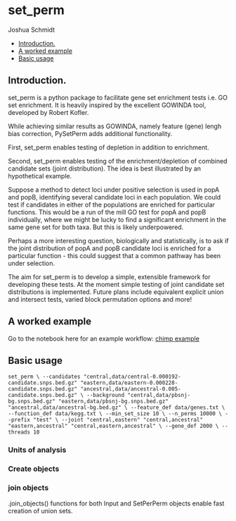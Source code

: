 set_perm
================
Joshua Schmidt

-   [Introduction.](#introduction)
-   [A worked example](#a-worked-example)
-   [Basic usage](#basic-usage)
## Introduction.

set_perm is a python package to facilitate gene set enrichment tests
i.e. GO set enrichment. It is heavily inspired by the excellent GOWINDA
tool, developed by Robert Kofler.

While achieving similar results as GOWINDA, namely feature (gene) lengh
bias correction, PySetPerm adds additional functionality.

First, set_perm enables testing of depletion in addition to enrichment.

Second, set_perm enables testing of the enrichment/depletion of
combined candidate sets (joint distribution). The idea is best
illustrated by an hypothetical example.

Suppose a method to detect loci under positive selection is used in popA
and popB, identifying several candidate loci in each population. We
could test if candidates in either of the populations are enriched for
particular functions. This would be a run of the mill GO test for popA and popB
individually, where we might be lucky to find a significant enrichment in the
same gene set for both taxa. But this is likely underpowered.

Perhaps a more interesting question, biologically and statistically, is to
ask if the joint distribution of popA and popB candidate loci is
enriched for a particular function - this could suggest that a common
pathway has been under selection.

The aim for set_perm is to develop a simple, extensible framework for
developing these tests. At the moment simple testing of joint candidate
set distributions is implemented. Future plans include equivalent
explicit union and intersect tests, varied block permutation options and
more!

## A worked example
Go to the notebook here for an example workflow: [chimp example](/test_anlaysis.ipynb)


## Basic usage
``set_perm \
--candidates "central,data/central-0.000192-candidate.snps.bed.gz" "eastern,data/eastern-0.000228-candidate.snps.bed.gz" "ancestral,data/ancestral-0.005-candidate.snps.bed.gz" \
--background "central,data/pbsnj-bg.snps.bed.gz" "eastern,data/pbsnj-bg.snps.bed.gz" "ancestral,data/ancestral-bg.bed.gz" \
--feature_def data/genes.txt \
--function_def data/kegg.txt \
--min_set_size 10 \
--n_perms 10000 \
--prefix "test" \
--joint "central,eastern" "central,ancestral" "eastern,ancestral" "central,eastern,ancestral" \
--gene_def 2000 \
--threads 10``

### Units of analysis

### Create objects

### join objects
.join\_objects() functions for both Input and SetPerPerm objects enable
fast creation of union sets.


